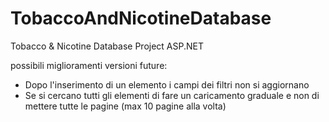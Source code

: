 # TobaccoAndNicotineDatabase
Tobacco &amp; Nicotine Database Project ASP.NET


possibili miglioramenti versioni future:
- Dopo l'inserimento di un elemento i campi dei filtri non si aggiornano
- Se si cercano tutti gli elementi di fare un caricamento graduale e non di mettere tutte le pagine (max 10 pagine alla volta)